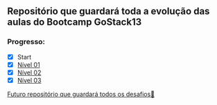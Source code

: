 ## Repositório que guardará toda a evolução das aulas do Bootcamp GoStack13

### Progresso:

- [x] Start
- [x] [Nível 01](https://github.com/savio777/bootcamp-gostack11/tree/nivel-01)
- [x] [Nível 02](https://github.com/savio777/bootcamp-gostack11/tree/nivel-02)
- [x] [Nível 03](https://github.com/savio777/bootcamp-gostack11/tree/nivel-03)

[Futuro repositório que guardará todos os desafios📂](https://github.com/savio777/desafios-gostack11)
